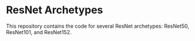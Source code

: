 # ResNet Archetypes

This repository contains the code for several ResNet archetypes: ResNet50, ResNet101, and ResNet152.

